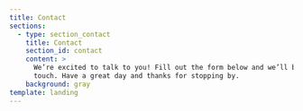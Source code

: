 ```yaml
---
title: Contact
sections:
  - type: section_contact
    title: Contact
    section_id: contact
    content: >
      We’re excited to talk to you! Fill out the form below and we’ll be in
      touch. Have a great day and thanks for stopping by.
    background: gray
template: landing
---
```

